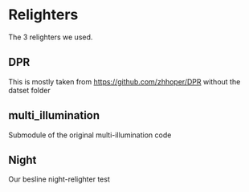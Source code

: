 # Relighters

The 3 relighters we used.

## DPR

This is mostly taken from https://github.com/zhhoper/DPR without the datset folder

## multi_illumination

Submodule of the original multi-illumination code

## Night

Our besline night-relighter test